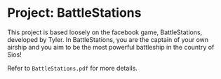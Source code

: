 # Project: BattleStations
This project is based loosely on the facebook game, BattleStations, developed by Tyler. In BattleStations, you are the captain of your own airship and you aim to be the most powerful battleship in the country of Sios!

Refer to `BattleStations.pdf` for more details.
